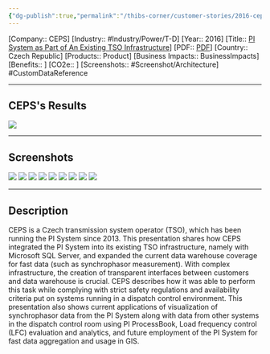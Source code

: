 ```yaml
---
{"dg-publish":true,"permalink":"/thibs-corner/customer-stories/2016-ceps-pi-system-as-part-of-an-existing-tso-infrastructure/","noteIcon":""}
---
```


[Company:: CEPS]
[Industry:: #Industry/Power/T-D]
[Year:: 2016]
[Title:: [PI System as Part of An Existing TSO Infrastructure](https://resources.osisoft.com/presentations/ceps--pi-system-as-part-of-an-existing-tso-infrastructure/)]
[PDF:: [PDF](https://cdn.osisoft.com/osi/presentations/2016-users-conference-emea-berlin/2016-users-conference-emea-berlin-d2-TD-E060-CEPS-IndSoft-TauerL-CEPS-PI-System-as-Part-of-An-Existing-TSO-Infrastructure.pdf)]
[Country:: Czech Republic]
[Products:: Product]
[Business Impacts:: BusinessImpacts]
[Benefits:: ]
[CO2e:: ]
[Screenshots:: #Screenshot/Architecture]
#CustomDataReference  

---
## CEPS's Results
![](https://i.imgur.com/cS0GD7G.png)

---
## Screenshots
![](https://i.imgur.com/2TNFtuu.png)
![](https://i.imgur.com/J2jpX4l.png)
![](https://i.imgur.com/z5XvnOh.png)
![](https://i.imgur.com/MyA0MAR.png)
![](https://i.imgur.com/XDo5EmN.png)
![](https://i.imgur.com/uf9Eaab.png)
![](https://i.imgur.com/VSdVHKy.png)
![](https://i.imgur.com/k6fXKmz.png)
![](https://i.imgur.com/mWPcsf6.png)


---
## Description
CEPS is a Czech transmission system operator (TSO), which has been running the PI System since 2013. This presentation shares how CEPS integrated the PI System into its existing TSO infrastructure, namely with Microsoft SQL Server, and expanded the current data warehouse coverage for fast data (such as synchrophasor measurement). With complex infrastructure, the creation of transparent interfaces between customers and data warehouse is crucial. CEPS describes how it was able to perform this task while complying with strict safety regulations and availability criteria put on systems running in a dispatch control environment. This presentation also shows current applications of visualization of synchrophasor data from the PI System along with data from other systems in the dispatch control room using PI ProcessBook, Load frequency control (LFC) evaluation and analytics, and future employment of the PI System for fast data aggregation and usage in GIS.